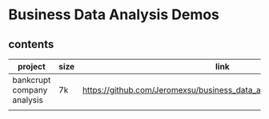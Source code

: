 # Business Data Analysis Demos

## contents

| project                    | size | link                                                                   |
| -------------------------- | ---- | ---------------------------------------------------------------------- |
| bankcrupt company analysis | 7k   | https://github.com/Jeromexsu/business_data_analysis/tree/main/bankrupt |
|                            |      |                                                                        |

